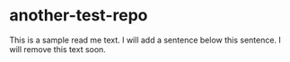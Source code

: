 # another-test-repo

This is a sample read me text.
I will add a sentence below this sentence.
I will remove this text soon.
